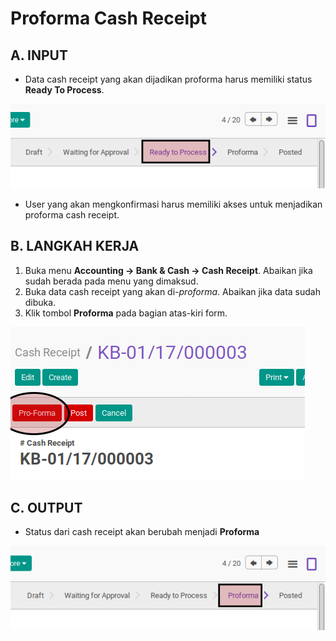 # Proforma Cash Receipt

## A. INPUT

* Data cash receipt yang akan dijadikan proforma harus memiliki status **Ready To Process**.

![](../../img/cash-receipt/status-ready-to-process.png)

* User yang akan mengkonfirmasi harus memiliki akses untuk menjadikan proforma cash receipt.

## B. LANGKAH KERJA

1. Buka menu **Accounting -> Bank & Cash -> Cash Receipt**. Abaikan jika sudah berada
pada menu yang dimaksud.
2. Buka data cash receipt yang akan di-*proforma*. Abaikan jika data sudah dibuka.
3. Klik tombol **Proforma** pada bagian atas-kiri form.

![](../../img/cash-receipt/tombol-proforma.png)

## C. OUTPUT

* Status dari cash receipt akan berubah menjadi **Proforma**

![](../../img/cash-receipt/status-proforma.png)
